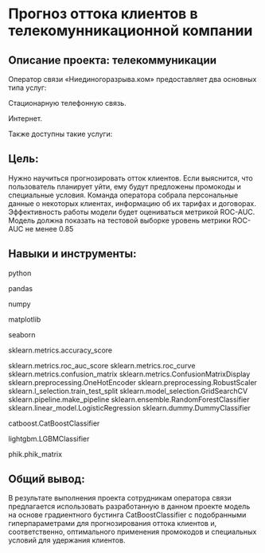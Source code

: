 # Прогноз оттока клиентов в телекомунникационной компании
## Описание проекта: телекоммуникации
Оператор связи «Ниединогоразрыва.ком» предоставляет два основных типа услуг:

Стационарную телефонную связь. 

Интернет. 

Также доступны такие услуги:
## Цель:
Нужно научиться прогнозировать отток клиентов. Если выяснится, что пользователь планирует уйти, ему будут предложены промокоды и специальные условия. Команда оператора собрала персональные данные о некоторых клиентах, информацию об их тарифах и договорах.
Эффективность работы модели будет оцениваться метрикой ROC-AUC. Модель должна показать на тестовой выборке уровень метрики ROC-AUC не менее 0.85

## Навыки и инструменты:
python

pandas

numpy

matplotlib

seaborn

sklearn.metrics.accuracy_score

sklearn.metrics.roc_auc_score
sklearn.metrics.roc_curve
sklearn.metrics.confusion_matrix
sklearn.metrics.ConfusionMatrixDisplay
sklearn.preprocessing.OneHotEncoder
sklearn.preprocessing.RobustScaler
sklearn.l_selection.train_test_split
sklearn.model_selection.GridSearchCV
sklearn.pipeline.make_pipeline
sklearn.ensemble.RandomForestClassifier
sklearn.linear_model.LogisticRegression
sklearn.dummy.DummyClassifier

catboost.CatBoostClassifier

lightgbm.LGBMClassifier

phik.phik_matrix

## Общий вывод:
В результате выполнения проекта сотрудникам оператора связи предлагается использовать разработанную в данном проекте модель на основе градиентного бустинга CatBoostClassifier с подобранными гиперпараметрами для прогнозирования оттока клиентов и, соответственно, оптимального применения промокодов и специальных условий для удержания клиентов.
